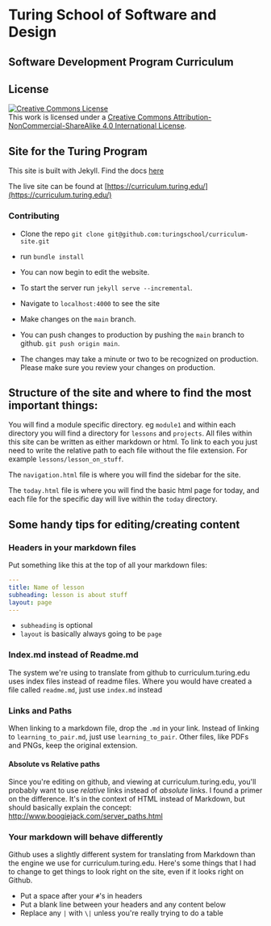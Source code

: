 # Turing School of Software and Design
## Software Development Program Curriculum

## License

<a rel="license" href="http://creativecommons.org/licenses/by-nc-sa/4.0/"><img alt="Creative Commons License" style="border-width:0" src="https://i.creativecommons.org/l/by-nc-sa/4.0/88x31.png" /></a><br />This work is licensed under a <a rel="license" href="http://creativecommons.org/licenses/by-nc-sa/4.0/">Creative Commons Attribution-NonCommercial-ShareAlike 4.0 International License</a>.

## Site for the Turing Program

This site is built with Jekyll. Find the docs [here](https://jekyllrb.com/docs/usage/)

The live site can be found at [https://curriculum.turing.edu/](https://curriculum.turing.edu/)

### Contributing

* Clone the repo `git clone git@github.com:turingschool/curriculum-site.git`
* run `bundle install`
* You can now begin to edit the website.
* To start the server run `jekyll serve --incremental`.
* Navigate to `localhost:4000` to see the site

* Make changes on the `main` branch.
* You can push changes to production by pushing the `main` branch to github. `git push origin main`.
* The changes may take a minute or two to be recognized on production. Please make sure you review your changes on production.

## Structure of the site and where to find the most important things:

You will find a module specific directory. eg `module1` and within each directory you will find a directory for `lessons` and `projects`. All files within this site can be written as either markdown or html. To link to each you just need to write the relative path to each file without the file extension. For example `lessons/lesson_on_stuff`.

The `navigation.html` file is where you will find the sidebar for the site.

The `today.html` file is where you will find the basic html page for today, and each file for the specific day will live within the `today` directory.

## Some handy tips for editing/creating content

### Headers in your markdown files

Put something like this at the top of all your markdown files:

```yaml
---
title: Name of lesson
subheading: lesson is about stuff
layout: page
---
```

- `subheading` is optional
- `layout` is basically always going to be `page`

### Index.md instead of Readme.md

The system we're using to translate from github to curriculum.turing.edu uses index files instead of readme files. Where you would have created a file called `readme.md`, just use `index.md` instead

### Links and Paths

When linking to a markdown file, drop the `.md` in your link. Instead of linking to `learning_to_pair.md`, just use `learning_to_pair`. Other files, like PDFs and PNGs, keep the original extension.

#### Absolute vs Relative paths

Since you're editing on github, and viewing at curriculum.turing.edu, you'll probably want to use *relative* links instead of *absolute* links. I found a primer on the difference. It's in the context of HTML instead of Markdown, but should basically explain the concept: http://www.boogiejack.com/server_paths.html

### Your markdown will behave differently

Github uses a slightly different system for translating from Markdown than the engine we use for curriculum.turing.edu. Here's some things that I had to change to get things to look right on the site, even if it looks right on Github.

- Put a space after your `#`'s in headers
- Put a blank line between your headers and any content below
- Replace any `|` with `\|` unless you're really trying to do a table
